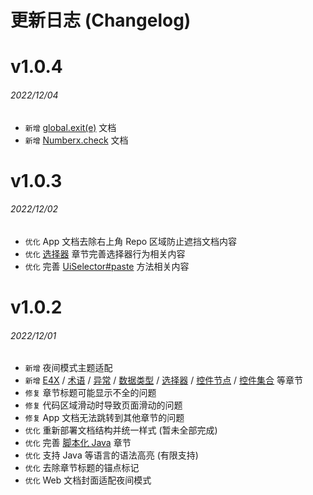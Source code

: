 # 更新日志 (Changelog)

# v1.0.4

###### 2022/12/04

- `新增` [global.exit(e)](global#exite) 文档
- `新增` [Numberx.check](numberx#m-check) 文档

# v1.0.3

###### 2022/12/02

- `优化` App 文档去除右上角 Repo 区域防止遮挡文档内容
- `优化` [选择器](uiSelectorType) 章节完善选择器行为相关内容
- `优化` 完善 [UiSelector#paste](uiSelectorType#m-paste) 方法相关内容

# v1.0.2

###### 2022/12/01

- `新增` 夜间模式主题适配
- `新增` [E4X](e4x) / [术语](glossaries) / [异常](exceptions) / [数据类型](dataTypes) / [选择器](uiSelectorType) / [控件节点](uiObjectType) / [控件集合](uiObjectCollectionType) 等章节
- `修复` 章节标题可能显示不全的问题
- `修复` 代码区域滑动时导致页面滑动的问题
- `修复` App 文档无法跳转到其他章节的问题
- `优化` 重新部署文档结构并统一样式 (暂未全部完成)
- `优化` 完善 [脚本化 Java](scriptingJava) 章节
- `优化` 支持 Java 等语言的语法高亮 (有限支持)
- `优化` 去除章节标题的锚点标记
- `优化` Web 文档封面适配夜间模式